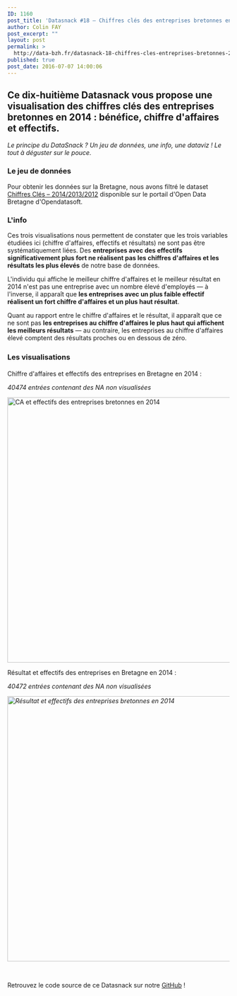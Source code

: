 ```yaml
---
ID: 1160
post_title: 'Datasnack #18 — Chiffres clés des entreprises bretonnes en 2014'
author: Colin FAY
post_excerpt: ""
layout: post
permalink: >
  http://data-bzh.fr/datasnack-18-chiffres-cles-entreprises-bretonnes-2014/
published: true
post_date: 2016-07-07 14:00:06
---
```

<h2>Ce dix-huitième Datasnack vous propose une visualisation des chiffres clés des entreprises bretonnes en 2014 : bénéfice, chiffre d'affaires et effectifs.
<!--more--></h2>
<em>Le principe du DataSnack ? Un jeu de données, une info, une dataviz ! Le tout à déguster sur le pouce.
</em>
<h3>Le jeu de données</h3>
Pour obtenir les données sur la Bretagne, nous avons filtré le dataset <a href="http://bretagne.territoires.opendatasoft.com/explore/dataset/chiffres-cles-201420132012/information/?disjunctive.libelle&amp;disjunctive.cp&amp;disjunctive.commune&amp;disjunctive.region&amp;disjunctive.tranche_ca_2013&amp;disjunctive.tranche_ca_2012&amp;sort=ca_2014" target="_blank">Chiffres Clés – 2014/2013/2012</a> disponible sur le portail d'Open Data Bretagne d'Opendatasoft.
<h3>L'info</h3>
<p class="p1">Ces trois visualisations nous permettent de constater que les trois variables étudiées ici (chiffre d'affaires, effectifs et résultats) ne sont pas être systématiquement liées. Des <strong>entreprises avec des effectifs significativement plus fort ne réalisent pas les chiffres d'affaires et les résultats les plus élevés</strong> de notre base de données.</p>
<p class="p1">L'individu qui affiche le meilleur chiffre d'affaires et le meilleur résultat en 2014 n'est pas une entreprise avec un nombre élevé d'employés — à l'inverse, il apparaît que <strong>les entreprises avec un plus faible effectif réalisent un fort chiffre d'affaires et un plus haut résultat</strong>.</p>
<p class="p1">Quant au rapport entre le chiffre d'affaires et le résultat, il apparaît que ce ne sont pas <strong>les entreprises au chiffre d'affaires le plus haut qui affichent les meilleurs résultats</strong> — au contraire, les entreprises au chiffre d'affaires élevé comptent des résultats proches ou en dessous de zéro.</p>

<h3><span style="line-height: 1.5;">Les visualisations</span></h3>
Chiffre d'affaires et effectifs des entreprises en Bretagne en 2014 :

<em>40474 entrées contenant des NA non visualisées</em>

<a href="http://dev.data-bzh.fr/wp-content/uploads/2016/07/ca-effectifs-entreprises-bretonnes-2014-2.jpeg"><img class="aligncenter size-full wp-image-1161" src="http://dev.data-bzh.fr/wp-content/uploads/2016/07/ca-effectifs-entreprises-bretonnes-2014-2.jpeg" alt="CA et effectifs des entreprises bretonnes en 2014" width="1200" height="600" /></a>

Résultat et effectifs des entreprises en Bretagne en 2014 :

<em>40472 entrées contenant des NA non visualisées
</em>

<em><a href="http://dev.data-bzh.fr/wp-content/uploads/2016/07/resultat-effectifs-entreprises-bretonnes-2014-2.jpeg"><img class="aligncenter size-full wp-image-1162" src="http://dev.data-bzh.fr/wp-content/uploads/2016/07/resultat-effectifs-entreprises-bretonnes-2014-2.jpeg" alt="Résultat et effectifs des entreprises bretonnes en 2014" width="1200" height="600" /></a></em>

&nbsp;

Retrouvez le code source de ce Datasnack sur notre <a href="https://github.com/DataBzh/datasnack" target="_blank">GitHub</a> !